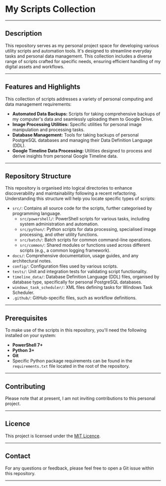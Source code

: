# My Scripts Collection

---

## Description

This repository serves as my personal project space for developing various utility scripts and automation tools. It's designed to streamline everyday tasks and personal data management. This collection includes a diverse range of scripts crafted for specific needs, ensuring efficient handling of my digital assets and workflows.

---

## Features and Highlights

This collection of scripts addresses a variety of personal computing and data management requirements:

* **Automated Data Backups:** Scripts for taking comprehensive backups of my computer's data and seamlessly uploading them to Google Drive.
* **Image Processing Utilities:** Specific utilities for personal image manipulation and processing tasks.
* **Database Management:** Tools for taking backups of personal PostgreSQL databases and managing their Data Definition Language (DDL).
* **Google Timeline Data Processing:** Utilities designed to process and derive insights from personal Google Timeline data.

---

## Repository Structure

This repository is organised into logical directories to enhance discoverability and maintainability following a recent refactoring. Understanding this structure will help you locate specific types of scripts:

* `src/`: Contains all source code for the scripts, further categorised by programming language.
    * `src/powershell/`: PowerShell scripts for various tasks, including system administration and automation.
    * `src/python/`: Python scripts for data processing, specialised image processing, and other utility functions.
    * `src/batch/`: Batch scripts for common command-line operations.
    * `src/common/`: Shared modules or functions used across different scripts (e.g., a common logging framework).
* `docs/`: Comprehensive documentation, usage guides, and any architectural notes.
* `config/`: Configuration files used by various scripts.
* `tests/`: Unit and integration tests for validating script functionality.
* `timeline_data/`: Database Definition Language (DDL) files, organised by database type, specifically for personal PostgreSQL databases.
* `windows_task_scheduler/`: XML files defining tasks for Windows Task Scheduler.
* `.github/`: GitHub-specific files, such as workflow definitions.

---

## Prerequisites

To make use of the scripts in this repository, you'll need the following installed on your system:

* **PowerShell 7+**
* **Python 3+**
* **Git**
* Specific Python package requirements can be found in the `requirements.txt` file located in the root of the repository.

---

## Contributing

Please note that at present, I am not inviting contributions to this personal project.

---

## Licence

This project is licensed under the [MIT Licence](LICENSE).

---

## Contact

For any questions or feedback, please feel free to open a Git issue within this repository.

---